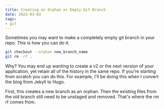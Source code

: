 ```yaml
---
title: Creating an Orphan or Empty Git Branch
date: 2023-03-03
tags:
- git
---
```

Sometimes you may want to make a completely empty git branch in your repo. This is how you can do it.

<!--more-->

```bash
git checkout --orphan new_branch_name
git rm -rf .
```

Why? You may end up wanting to create a v2 or the next version of your application, yet retain all of the history in the same repo.  If you're starting from scratch you can do this. For example, I'll be doing this when I convert the blog from Jekyll to Hugo.

First, this creates a new branch as an orphan.  Then the existing files from the old branch still need to be unstaged and removed.  That's where the rm rf comes from.